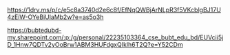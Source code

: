 https://1drv.ms/p/c/e5c8a3740d2e6c8f/EfNqQWBjArNLpR3f5VKcblgBJ17U4zEiW-OYeBiUlaMb2w?e=as5o3h

https://bubtedubd-my.sharepoint.com/:p:/g/personal/22235103364_cse_bubt_edu_bd/EUVcii5jD_1Hnw7QDTv2yOoBrw1ABM3HUFdgxQIklh6T2Q?e=Y52CDm
